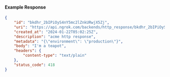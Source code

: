 <!-- Code generated for API Clients. DO NOT EDIT. -->

#### Example Response

```json
{
	"id": "bkdhr_2bIPiOyS4nY5mc2lZnkURwjX5Zj",
	"uri": "https://api.ngrok.com/backends/http_response/bkdhr_2bIPiOyS4nY5mc2lZnkURwjX5Zj",
	"created_at": "2024-01-22T05:02:25Z",
	"description": "acme http response",
	"metadata": "{\"environment\": \"production\"}",
	"body": "I'm a teapot",
	"headers": {
		"content-type": "text/plain"
	},
	"status_code": 418
}
```
